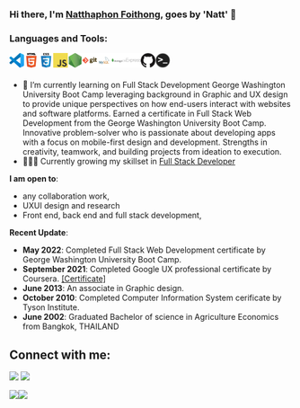 ### Hi there, I'm [Natthaphon Foithong](https://github.com/NFoithong), goes by 'Natt' 👋

### Languages and Tools:

<img align="left" alt="Visual Studio Code" width="26px" src="https://raw.githubusercontent.com/github/explore/80688e429a7d4ef2fca1e82350fe8e3517d3494d/topics/visual-studio-code/visual-studio-code.png" />
<img align="left" alt="HTML5" width="26px" src="https://raw.githubusercontent.com/github/explore/80688e429a7d4ef2fca1e82350fe8e3517d3494d/topics/html/html.png" />
<img align="left" alt="CSS3" width="26px" src="https://raw.githubusercontent.com/github/explore/80688e429a7d4ef2fca1e82350fe8e3517d3494d/topics/css/css.png" />
<img align="left" alt="JavaScript" width="26px" src="https://raw.githubusercontent.com/github/explore/80688e429a7d4ef2fca1e82350fe8e3517d3494d/topics/javascript/javascript.png" />
<!-- <img align="left" alt="React" width="26px" src="https://raw.githubusercontent.com/github/explore/80688e429a7d4ef2fca1e82350fe8e3517d3494d/topics/react/react.png" /> -->
<img align="left" alt="Node.js" width="26px" src="https://raw.githubusercontent.com/github/explore/80688e429a7d4ef2fca1e82350fe8e3517d3494d/topics/nodejs/nodejs.png" />
<img align="left" alt="Git" width="26px" src="https://raw.githubusercontent.com/github/explore/80688e429a7d4ef2fca1e82350fe8e3517d3494d/topics/git/git.png" />
<img align="left" alt="MySQL" width="26px" src="https://raw.githubusercontent.com/github/explore/80688e429a7d4ef2fca1e82350fe8e3517d3494d/topics/mysql/mysql.png" />
<img align="left" alt="MongoDB" width="26px" src="https://raw.githubusercontent.com/github/explore/80688e429a7d4ef2fca1e82350fe8e3517d3494d/topics/mongodb/mongodb.png" /> 
<img align="left" alt="Express" width="26px" src="https://raw.githubusercontent.com/github/explore/80688e429a7d4ef2fca1e82350fe8e3517d3494d/topics/express/express.png" />  
<img align="left" alt="GitHub" width="26px" src="https://raw.githubusercontent.com/github/explore/78df643247d429f6cc873026c0622819ad797942/topics/github/github.png" />
<img align="left" alt="Terminal" width="26px" src="https://raw.githubusercontent.com/github/explore/80688e429a7d4ef2fca1e82350fe8e3517d3494d/topics/terminal/terminal.png" /> 
<!-- <img align="left" alt="AWS" width="26px" src="https://raw.githubusercontent.com/github/explore/80688e429a7d4ef2fca1e82350fe8e3517d3494d/topics/aws/aws.png" /> -->
<!-- <img align="left" alt="AWS" width="26px" src="https://raw.githubusercontent.com/github/explore/80688e429a7d4ef2fca1e82350fe8e3517d3494d/topics/terraform/terraform.png" /> -->
<!-- <img align="left" alt="AWS" width="26px" src="https://raw.githubusercontent.com/github/explore/80688e429a7d4ef2fca1e82350fe8e3517d3494d/topics/docker/docker.png" /> -->

<br>
<br>

- 🔭 I’m currently learning on Full Stack Development George Washington University Boot Camp leveraging background in Graphic and UX design to provide unique perspectives on how end-users interact with websites and software platforms. Earned a certificate in Full Stack Web Development from the George Washington University Boot Camp. Innovative problem-solver who is passionate about developing apps with a focus on mobile-first design and development. Strengths in creativity, teamwork, and building projects from ideation to execution.
- 👨🏽‍💻 Currently growing my skillset in [Full Stack Developer](https://github.com/NFoithong)

 **I am open to**:
- any collaboration work,
- UXUI design and research
- Front end, back end and full stack development,

**Recent Update**:
- **May 2022**: Completed Full Stack Web Development certificate by George Washington University Boot Camp.
- **September 2021**: Completed Google UX professional certificate by Coursera. [[Certificate]](https://coursera.org/share/13834e0c8ad3ecb99694418d0a844f5b)
- **June 2013**: An associate in Graphic design.
- **October 2010**: Completed Computer Information System cerificate by Tyson Institute.
- **June 2002**: Graduated Bachelor of science in Agriculture Economics from Bangkok, THAILAND

## Connect with me:

<p align = "center">

[<img src ="https://img.shields.io/badge/website-%23.svg?&style=for-the-badge&logo=www&logoColor=white%22&color=black">](https://nfoithong.github.io/Natthaphon-portfolio/)
[<img src="https://img.shields.io/badge/linkedin-%2312100E.svg?&style=for-the-badge&logo=linkedin&logoColor=white&color=black" />](https://www.linkedin.com/in/natthaphon-foithong-a5a70562/)

</p>
  

<div>
<img align="left" height="165px" src="https://github-readme-stats.vercel.app/api?username=nfoithong&show_icons=true&theme=tokyonight" />
<img align="left" src="https://github-readme-stats.vercel.app/api/top-langs/?username=nfoithong&layout=compact&theme=tokyonight" />
</div>
